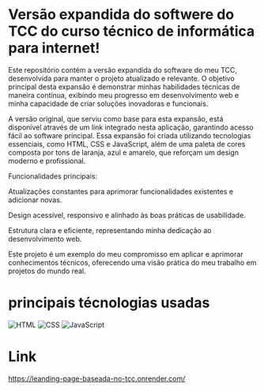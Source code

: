 # Versão expandida do softwere do TCC do curso técnico de informática para internet!

Este repositório contém a versão expandida do software do meu TCC, desenvolvida para manter o projeto atualizado e relevante. O objetivo principal desta expansão é demonstrar minhas habilidades técnicas de maneira contínua, exibindo meu progresso em desenvolvimento web e minha capacidade de criar soluções inovadoras e funcionais.

A versão original, que serviu como base para esta expansão, está disponível através de um link integrado nesta aplicação, garantindo acesso fácil ao software principal. Essa expansão foi criada utilizando tecnologias essenciais, como HTML, CSS e JavaScript, além de uma paleta de cores composta por tons de laranja, azul e amarelo, que reforçam um design moderno e profissional.

Funcionalidades principais:

Atualizações constantes para aprimorar funcionalidades existentes e adicionar novas.

Design acessível, responsivo e alinhado às boas práticas de usabilidade.

Estrutura clara e eficiente, representando minha dedicação ao desenvolvimento web.


Este projeto é um exemplo do meu compromisso em aplicar e aprimorar conhecimentos técnicos, oferecendo uma visão prática do meu trabalho em projetos do mundo real.

# principais técnologias usadas

![HTML](https://img.shields.io/badge/HTML-orange?style=for-the-badge)
![CSS](https://img.shields.io/badge/CSS-blue?style=for-the-badge)
![JavaScript](https://img.shields.io/badge/JavaScript-yellow?style=for-the-badge)
# Link 
https://leanding-page-baseada-no-tcc.onrender.com/
